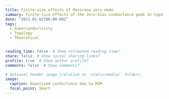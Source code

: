 ```yaml
---
title: Finite-size effects of Majorana zero mode
summary: finite-size effects of the zero-bias conductance peak in topological superconductors
date: "2021-01-02T00:00:00Z"
tags:
  - Superconductivity
  - Topology
  - Theoretical


reading_time: false  # Show estimated reading time?
share: false  # Show social sharing links?
profile: true  # Show author profile?
comments: false  # Show comments?

# Optional header image (relative to `static/media/` folder).
image:
  caption: Quantized conductance due to MZM
  focal_point: Smart
---
```



